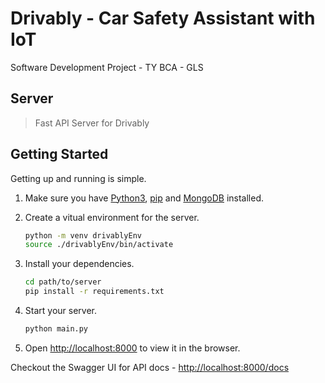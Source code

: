 # Drivably - Car Safety Assistant with IoT

Software Development Project - TY BCA - GLS

## Server

>Fast API Server for Drivably

## Getting Started

Getting up and running is simple.

1. Make sure you have [Python3](https://www.python.org/), [pip](https://pip.pypa.io/en/stable/) and [MongoDB](https://www.mongodb.com/) installed.

2. Create a vitual environment for the server.

    ```bash
    python -m venv drivablyEnv
    source ./drivablyEnv/bin/activate
    ```

3. Install your dependencies.

    ```bash
    cd path/to/server
    pip install -r requirements.txt
    ```

4. Start your server.

    ```bash
    python main.py
    ```

5. Open [http://localhost:8000](http://localhost:8000) to view it in the browser.

Checkout the Swagger UI for API docs - [http://localhost:8000/docs](http://localhost:8000/docs)
